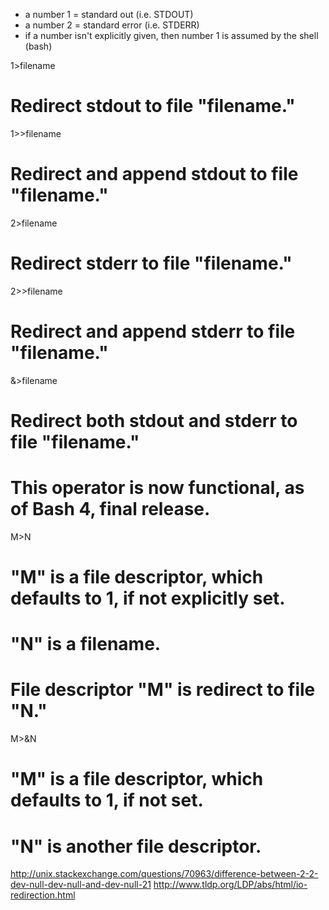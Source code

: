 - a number 1 = standard out (i.e. STDOUT)
- a number 2 = standard error (i.e. STDERR)
- if a number isn't explicitly given, then number 1 is assumed by the shell (bash)

1>filename
   # Redirect stdout to file "filename."
1>>filename
   # Redirect and append stdout to file "filename."
2>filename
   # Redirect stderr to file "filename."
2>>filename
   # Redirect and append stderr to file "filename."
&>filename
   # Redirect both stdout and stderr to file "filename."
   # This operator is now functional, as of Bash 4, final release.

M>N
  # "M" is a file descriptor, which defaults to 1, if not explicitly set.
  # "N" is a filename.
  # File descriptor "M" is redirect to file "N."
M>&N
  # "M" is a file descriptor, which defaults to 1, if not set.
  # "N" is another file descriptor.

http://unix.stackexchange.com/questions/70963/difference-between-2-2-dev-null-dev-null-and-dev-null-21
http://www.tldp.org/LDP/abs/html/io-redirection.html
